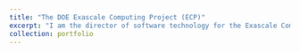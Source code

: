 ```yaml
---
title: "The DOE Exascale Computing Project (ECP)"
excerpt: "I am the director of software technology for the Exascale Computing Project (ECP). ECP is the DOE-wide effort to create a capable, sustainable, exascale computing ecosystem. Website: [https://www.exascaleproject.org](https://www.exascaleproject.org) <br/> <img src='https://www.exascaleproject.org/wp-content/themes/exascale/images/ecp-logo.png' >"
collection: portfolio
---
```

